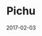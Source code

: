 ---
layout: post
title: "Pichu"
date: 2017-02-03
categories: [Appels à l'aide]
image: http://www.pokepedia.fr/images/a/a0/Pichu-RFVF.png
caught: Pichu
location: Route 1
level: 4
version: Lune
---